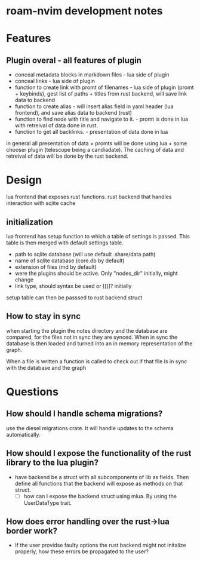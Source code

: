 # roam-nvim development notes

# Features
## Plugin overal - all features of plugin
- conceal metadata blocks in markdown files - lua side of plugin
- conceal links - lua side of plugin
- function to create link with promt of filenames - lua side of plugin (promt + keybinds), gest
  list of paths + titles from rust backend, will save link data to backend
- function to create alias - will insert alias field in yaml header (lua frontend), and save alias
  data to backend (rust)
- function to find node with title and navigate to it. -  promt is done in lua with retreival of
  data done in rust.
- function to get all backlinks. - presentation of data done in lua

in general all presentation of data + promts will be done using lua + some chooser plugin
(telescope being a candiadate). The caching of data and retreival of data will be done by the rust
backend.

# Design
lua frontend that exposes rust functions.
rust backend that handles interaction with sqlite cache

## initialization

lua frontend has setup function to which a table of settings is passed.
This table is then merged with default settings table.
- path to sqlite database (will use default .share/data path)
- name of sqlite database (core.db by default)
- extension of files (md by default)
- were the plugins should be active. Only "nodes_dir" initially, might change
- link type, should []() syntax be used or [[]]? []() initially

setup table can then be passsed to rust backend struct

## How to stay in sync

when starting the plugin the notes directory and the database are compared, for the files not in
sync they are synced. When in sync the database is then loaded and turned into an in memory
representation of the graph.

When a file is written a function is called to check out if that file is in sync with the database
and the graph


# Questions
## How should I handle schema migrations?
use the diesel migrations crate. It will handle updates to the schema automatically.
## How should I expose the functionality of the rust library to the lua plugin?
- have backend be a struct with all subcomponents of lib as fields. Then define all functions that
  the backend will expose as methods on that struct.
  - [ ] how can I expose the backend struct using mlua. By using the UserDataType trait.
## How does error handling over the rust->lua border work?
- If the user providse faulty options the rust backend might not initalize properly, how these
  errors be propagated to the user?
